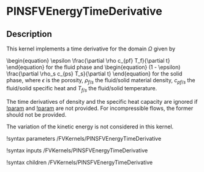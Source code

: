 # PINSFVEnergyTimeDerivative

## Description

This kernel implements a time derivative for the domain $\Omega$ given by

\begin{equation}
\epsilon \frac{\partial \rho c_{pf} T_f}{\partial t}
\end{equation}
for the fluid phase and
\begin{equation}
(1 - \epsilon) \frac{\partial \rho_s c_{ps} T_s}{\partial t}
\end{equation}
for the solid phase, where $\epsilon$ is the porosity, $\rho_{f/s}$ the fluid/solid material density, $c_{pf/s}$ the fluid/solid specific heat and $T_{f/s}$ the fluid/solid temperature.

The time derivatives of density and the specific heat capacity are ignored if [!param](/FVKernels/PINSFVEnergyTimeDerivative/drho_dt)
and [!param](/FVKernels/PINSFVEnergyTimeDerivative/dcp_dt) are not provided. For incompressible flows, the former should not be provided.

The variation of the kinetic energy is not considered in this kernel.

!syntax parameters /FVKernels/PINSFVEnergyTimeDerivative

!syntax inputs /FVKernels/PINSFVEnergyTimeDerivative

!syntax children /FVKernels/PINSFVEnergyTimeDerivative
